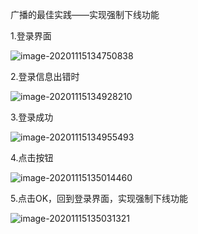 广播的最佳实践——实现强制下线功能

1.登录界面

![image-20201115134750838](imageLab_5/image-20201115134750838.png)

2.登录信息出错时

![image-20201115134928210](imageLab_5/image-20201115134928210.png)

3.登录成功

![image-20201115134955493](imageLab_5/image-20201115134955493.png)

4.点击按钮

![image-20201115135014460](imageLab_5/image-20201115135014460.png)

5.点击OK，回到登录界面，实现强制下线功能

![image-20201115135031321](imageLab_5/image-20201115135031321.png)